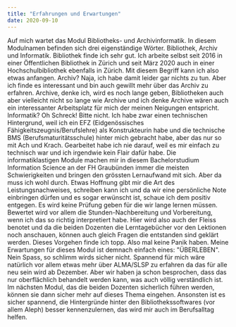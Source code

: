 ```yaml
---
title: "Erfahrungen und Erwartungen"
date: 2020-09-10
---
```


Auf mich wartet das Modul Bibliotheks- und Archivinformatik. In diesem Modulnamen befinden sich drei eigenständige Wörter. Bibliothek, Archiv und Informatik. 
Bibliothek finde ich sehr gut. Ich arbeite selbst seit 2016 in einer Öffentlichen Bibliothek in Zürich und seit März 2020 auch in einer Hochschulbibliothek ebenfalls in Zürich. Mit diesem Begriff kann ich also etwas anfangen. Archiv? Naja, ich habe damit leider gar nichts zu tun. Aber ich finde es interessant und bin auch gewillt mehr über das Archiv zu erfahren. Archive, denke ich, wird es noch lange geben, Bibliotheken auch aber vielleicht nicht so lange wie Archive und ich denke Archive wären auch ein interessanter Arbeitsplatz für mich der meinen Neigungen entspricht. Informatik? Oh Schreck! Bitte nicht. Ich habe zwar einen technischen Hintergrund, weil ich ein EFZ (Eidgenössisches Fähigkeitszeugnis/Berufslehre) als Konstrukteurin habe und die technische BMS (Berufsmaturitätsschule) hinter mich gebracht habe, aber das nur so mit Ach und Krach. Gearbeitet habe ich nie darauf, weil es mir einfach zu technisch war und ich irgendwie kein Flair dafür habe. Die informatiklastigen Module machen mir in diesem Bachelorstudium Information Science an der FH Graubünden immer die meisten Schwierigkeiten und bringen den grössten Lernaufwand mit sich. Aber da muss ich wohl durch. Etwas Hoffnung gibt mir die Art des Leistungsnachweises, schreiben kann ich und da wir eine persönliche Note einbringen dürfen und es sogar erwünscht ist, schaue ich dem positiv entgegen. Es wird keine Prüfung geben für die wir lange lernen müssen. Bewertet wird vor allem die Stunden-Nachbereitung und Vorbereitung, wenn ich das so richtig interpretiert habe. Hier wird also auch  der Fleiss benotet und da die beiden Dozenten die Lerntagebücher vor den Lektionen noch anschauen, können auch gleich Fragen die entstanden sind geklärt werden. Dieses Vorgehen finde ich topp. Also mal keine Panik haben. Meine Erwartungen für dieses Modul ist demnach einfach eines: "ÜBERLEBEN". Nein Spass, so schlimm wirds sicher nicht. Spannend für mich wäre natürlich vor allem etwas mehr über ALMA/SLSP zu erfahren da das für alle neu sein wird ab Dezember. Aber wir haben ja schon besprochen, dass das nur oberflächlich behandelt werden kann, was auch völlig verständlich ist. Im nächsten Modul, das die beiden Dozenten sicherlich führen werden, können sie dann sicher mehr auf dieses Thema eingehen. Ansonsten ist es sicher spannend, die Hintergründe hinter den Bibliothekssoftwares (vor allem Aleph) besser kennenzulernen, das wird mir auch im Berufsalltag helfen. 
